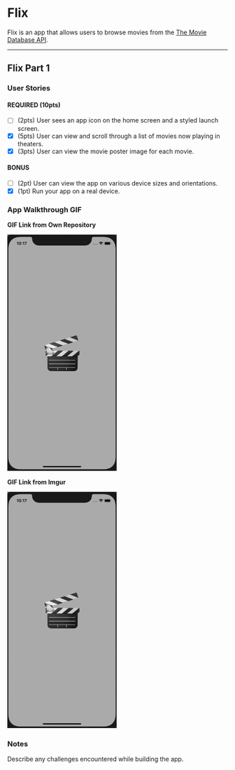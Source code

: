 # Flix

Flix is an app that allows users to browse movies from the [The Movie Database API](http://docs.themoviedb.apiary.io/#).

---

## Flix Part 1

### User Stories

#### REQUIRED (10pts)
- [ ] (2pts) User sees an app icon on the home screen and a styled launch screen.
- [x] (5pts) User can view and scroll through a list of movies now playing in theaters.
- [x] (3pts) User can view the movie poster image for each movie.

#### BONUS
- [ ] (2pt) User can view the app on various device sizes and orientations.
- [x] (1pt) Run your app on a real device.

### App Walkthrough GIF

**GIF Link from Own Repository**

<img src="https://github.com/Chatrice/center/blob/main/grader-task-ios.gif" width=250><br>

**GIF Link from Imgur**

<img src="https://github.com/Chatrice/center/blob/main/grader-task-ios.gif" width=250><br>

### Notes
Describe any challenges encountered while building the app.
